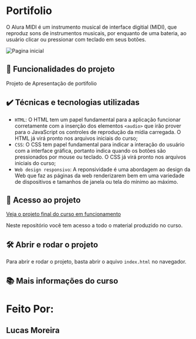
# Portifolio

O Alura MIDI é um instrumento musical de interface digitial (MIDI), que reproduz sons de instrumentos musicais, por enquanto de uma bateria, ao usuário clicar ou pressionar com teclado em seus botões.

![Pagina inicial](https://exemplo.com/logo.png)


## 🔨 Funcionalidades do projeto

Projeto de Apresentação de portifolio 

## ✔️ Técnicas e tecnologias utilizadas

- `HTML`: O HTML tem um papel fundamental para a aplicação funcionar corretamente com a inserção dos elementos `<audio>` que irão prover para o JavaScript os controles de reprodução da mídia carregada. O HTML já virá pronto nos arquivos iniciais do curso;
- `CSS`: O CSS tem papel fundamental para indicar a interação do usuário com a interface gráfica, portanto indica quando os botões são pressionados por mouse ou teclado. O CSS já virá pronto nos arquivos iniciais do curso;
- `Web design responsivo`: A reponsividade é uma abordagem ao design da Web que faz as páginas da web renderizarem bem em uma variedade de dispositivos e tamanhos de janela ou tela do mínimo ao máximo. 
  
## 📁 Acesso ao projeto

[Veja o projeto final do curso em funcionamento](https://portifolio-v2-phi.vercel.app/)

Neste repositório você tem acesso a todo o material produzido no curso.

## 🛠️ Abrir e rodar o projeto

Para abrir e rodar o projeto, basta abrir o aquivo `index.html` no navegador.

## 📚 Mais informações do curso

# Feito Por:
## Lucas Moreira



